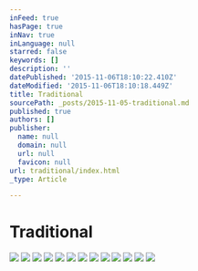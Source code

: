 ```yaml
---
inFeed: true
hasPage: true
inNav: true
inLanguage: null
starred: false
keywords: []
description: ''
datePublished: '2015-11-06T18:10:22.410Z'
dateModified: '2015-11-06T18:10:18.449Z'
title: Traditional
sourcePath: _posts/2015-11-05-traditional.md
published: true
authors: []
publisher:
  name: null
  domain: null
  url: null
  favicon: null
url: traditional/index.html
_type: Article

---
```

# Traditional
![](https://the-grid-user-content.s3-us-west-2.amazonaws.com/6096e23c-6f65-478c-a88e-c44b8ca64a9c.png)
![](https://the-grid-user-content.s3-us-west-2.amazonaws.com/509cfe28-c5fc-4329-9f35-8c5ed814a0fe.png)
![](https://the-grid-user-content.s3-us-west-2.amazonaws.com/4e1e17ce-01d2-4ce4-91d4-b56b654c82cf.png)
![](https://the-grid-user-content.s3-us-west-2.amazonaws.com/8e70f183-9ffd-4cf1-8892-f50e2bea51ca.png)
![](https://the-grid-user-content.s3-us-west-2.amazonaws.com/9cd6717b-3ddd-4e22-92e3-0ae7c1f064d8.png)
![](https://the-grid-user-content.s3-us-west-2.amazonaws.com/2fcf6a89-a725-4fdf-bf21-db74666d9534.png)
![](https://the-grid-user-content.s3-us-west-2.amazonaws.com/d410c7e2-5182-4b99-b25c-69a73bb28ffd.png)
![](https://the-grid-user-content.s3-us-west-2.amazonaws.com/2236613f-bacb-4387-81bd-8d49fb40d8c4.png)
![](https://the-grid-user-content.s3-us-west-2.amazonaws.com/f90fd5f7-e6e1-4919-ba2b-4c1d462e571e.png)
![](https://the-grid-user-content.s3-us-west-2.amazonaws.com/f6aa18f3-95e1-4bbf-9da1-04cf55e7ece6.png)
![](https://the-grid-user-content.s3-us-west-2.amazonaws.com/ac0a91c9-9565-4f31-aa92-8c683d7b7f65.png)
![](https://the-grid-user-content.s3-us-west-2.amazonaws.com/0db9c3d9-0c6e-4e37-8f92-7f0c8b6a23a4.png)
![](https://the-grid-user-content.s3-us-west-2.amazonaws.com/a534264e-21f1-4ff6-9ec5-eb3648ae5396.png)